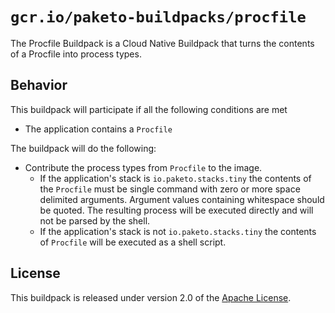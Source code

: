 # `gcr.io/paketo-buildpacks/procfile`
The Procfile Buildpack is a Cloud Native Buildpack that turns the contents of a Procfile into process types.

## Behavior
This buildpack will participate if all the following conditions are met

* The application contains a `Procfile`

The buildpack will do the following:

* Contribute the process types from `Procfile` to the image.
  * If the application's stack is `io.paketo.stacks.tiny` the contents of the `Procfile` must be single command with zero or more space delimited arguments. Argument values containing whitespace should be quoted. The resulting process will be executed directly and will not be parsed by the shell.
  * If the application's stack is not `io.paketo.stacks.tiny` the contents of `Procfile` will be executed as a shell script.

## License
This buildpack is released under version 2.0 of the [Apache License][a].

[a]: http://www.apache.org/licenses/LICENSE-2.0
